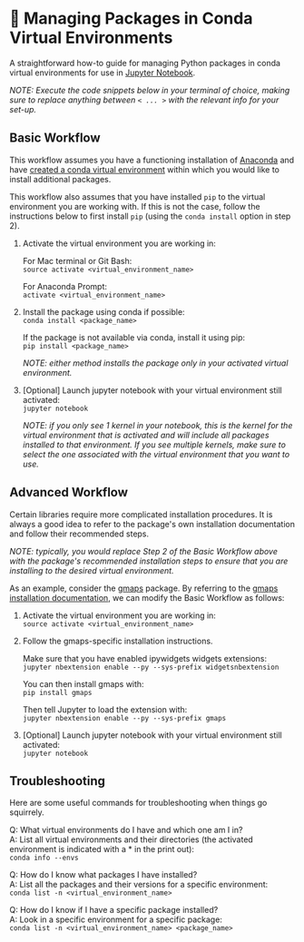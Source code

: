 # :snake: Managing Packages in Conda Virtual Environments
A straightforward how-to guide for managing Python packages in conda virtual environments for use in [Jupyter Notebook](http://jupyter.org/).

*NOTE: Execute the code snippets below in your terminal of choice, making sure to replace anything between `< ... >` with the relevant info for your set-up.*

## Basic Workflow
This workflow assumes you have a functioning installation of [Anaconda](https://www.anaconda.com/download/) and have [created a conda virtual environment](https://conda.io/docs/user-guide/tasks/manage-environments.html#creating-an-environment-with-commands) within which you would like to install additional packages.

This workflow also assumes that you have installed `pip` to the virtual environment you are working with. If this is not the case, follow the instructions below to first install `pip` (using the `conda install` option in step 2).

1. Activate the virtual environment you are working in:

   For Mac terminal or Git Bash:\
   `source activate <virtual_environment_name>`

   For Anaconda Prompt:\
   `activate <virtual_environment_name>`

2. Install the package using conda if possible:\
   `conda install <package_name>`

   If the package is not available via conda, install it using pip:\
   `pip install <package_name>`

   *NOTE: either method installs the package only in your activated virtual environment.*

3. [Optional] Launch jupyter notebook with your virtual environment still activated:\
`jupyter notebook`

   *NOTE: if you only see 1 kernel in your notebook, this is the kernel for the virtual environment that is activated and will include all packages installed to that environment. If you see multiple kernels, make sure to select the one associated with the virtual environment that you want to use.*

## Advanced Workflow
Certain libraries require more complicated installation procedures. It is always a good idea to refer to the package's own installation documentation and follow their recommended steps.

*NOTE: typically, you would replace Step 2 of the Basic Workflow above with the package's recommended installation steps to ensure that you are installing to the desired virtual environment.*

As an example, consider the [gmaps](https://jupyter-gmaps.readthedocs.io/en/stable/index.html) package. By referring to the [gmaps installation documentation](https://jupyter-gmaps.readthedocs.io/en/stable/install.html), we can modify the Basic Workflow as follows:

1. Activate the virtual environment you are working in:\
   `source activate <virtual_environment_name>`

2. Follow the gmaps-specific installation instructions.

   Make sure that you have enabled ipywidgets widgets extensions:\
   `jupyter nbextension enable --py --sys-prefix widgetsnbextension`

   You can then install gmaps with:\
   `pip install gmaps`

   Then tell Jupyter to load the extension with:\
   `jupyter nbextension enable --py --sys-prefix gmaps`

3. [Optional] Launch jupyter notebook with your virtual environment still activated:\
`jupyter notebook`

## Troubleshooting
Here are some useful commands for troubleshooting when things go squirrely.

Q: What virtual environments do I have and which one am I in?\
A: List all virtual environments and their directories (the activated environment is indicated with a * in the print out):\
`conda info --envs`

Q: How do I know what packages I have installed?\
A: List all the packages and their versions for a specific environment:\
`conda list -n <virtual_environment_name>`

Q: How do I know if I have a specific package installed?\
A: Look in a specific environment for a specific package:\
`conda list -n <virtual_environment_name> <package_name>`
